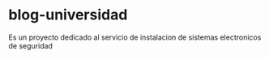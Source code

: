 # blog-universidad
Es un proyecto dedicado al servicio de instalacion de sistemas electronicos de seguridad

